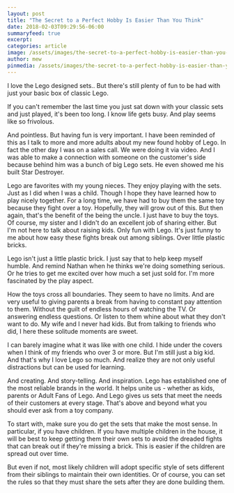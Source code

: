 ```yaml
---
layout: post
title: "The Secret to a Perfect Hobby Is Easier Than You Think"
date: 2018-02-03T09:29:56-06:00
summaryfeed: true
excerpt:  
categories: article
image: /assets/images/the-secret-to-a-perfect-hobby-is-easier-than-you-think.jpg
author: mew
pinmedia: /assets/images/the-secret-to-a-perfect-hobby-is-easier-than-you-think-pinterest.jpg
---
```

I love the Lego designed sets.. But there's still plenty of fun to be had with just your basic box of classic Lego. 

If you can't remember the last time you just sat down with your classic sets and just played, it's been too long. I know life gets busy. And play seems like so frivolous.

 And pointless. But having fun is very important. I have been reminded of this as I talk to more and more adults about my new found hobby of Lego. In fact the other day I was on a sales call. We were doing it via video. And I was able to make a connection with someone on the customer's side because behind him was a bunch of big Lego sets. He even showed me his built Star Destroyer.

Lego are favorites with my young nieces. They enjoy playing with the sets. Just as I did when I was a child. Though I hope they have learned how to play nicely together. For a long time, we have had to buy them the same toy because they fight over a toy. Hopefully, they will grow out of this. But then again, that's the benefit of the being the uncle. I just have to buy the toys. Of course, my sister and I didn't do an excellent job of sharing either. But I'm not here to talk about raising kids. Only fun with Lego. It's just funny to me about how easy these fights break out among siblings. Over little plastic bricks.

Lego isn't just a little plastic brick. I just say that to help keep myself humble. And remind Nathan when he thinks we're doing something serious. Or he tries to get me excited over how much a set just sold for. I'm more fascinated by the play aspect. 

How the toys cross all boundaries. They seem to have no limits. And are very useful to giving parents a break from having to constant pay attention to them. Without the guilt of endless hours of watching the TV. Or answering endless questions. Or listen to them whine about what they don't want to do. My wife and I never had kids. But from talking to friends who did, I here these solitude moments are sweet. 

I can barely imagine what it was like with one child. I hide under the covers when I think of my friends who over 3 or more. But I'm still just a big kid. And that's why I love Lego so much. And realize they are not only useful distractions but can be used for learning. 

And creating. And story-telling. And inspiration. Lego has established one of the most reliable brands in the world. It helps unite us - whether as kids, parents or Adult Fans of Lego. And Lego gives us sets that meet the needs of their customers at every stage. That's above and beyond what you should ever ask from a toy company.

To start with, make sure you do get the sets that make the most sense. In particular, if you have children. If you have multiple children in the house, it will be best to keep getting them their own sets to avoid the dreaded fights that can break out if they're missing a brick. This is easier if the children are spread out over time. 

But even if not, most likely children will adopt specific style of sets different from their siblings to maintain their own identities. Or of course, you can set the rules so that they must share the sets after they are done building them.
